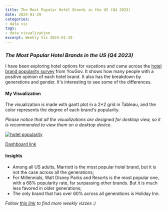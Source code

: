 ```yaml
---
title: The Most Popular Hotel Brands in the US (Q4 2023)
date: 2024-01-29
categories:
- data viz
tags:
- data visualization
excerpt: Weekly Viz 2024-01-29
---
```


### *The Most Popular Hotel Brands in the US (Q4 2023)*

I have been exploring hotel options for vacations and came across the [hotel brand popularity survey](https://today.yougov.com/ratings/travel/popularity/hotel-brands/all) from YouGov. It shows how many people with a positive opinion of each hotel brand. It also has the breakdown by generations and gender. It's interesting to see some of the differences.  

#### My Visualization

The visualization is made with gantt plot in a 2*2 grid in Tableau, and the color represents the degree of each brand's popularity.  

*Please notice that all the visualizations are designed for desktop view, so it is recommended to view them on a desktop device.*  

<div class='tableauPlaceholder' id='viz1706589607670' style='position: relative'>
  <noscript><a href='#'>
    <img alt='hotel popularity ' src='https:&#47;&#47;public.tableau.com&#47;static&#47;images&#47;20&#47;20240129TheMostPopularHotelBrands&#47;hotelpopularity&#47;1_rss.png' style='border: none' />
  </a></noscript>
  <object class='tableauViz'  style='display:none;'>
    <param name='host_url' value='https%3A%2F%2Fpublic.tableau.com%2F' />
    <param name='embed_code_version' value='3' />
    <param name='site_root' value='' />
    <param name='name' value='20240129TheMostPopularHotelBrands&#47;hotelpopularity' />
    <param name='tabs' value='no' />
    <param name='toolbar' value='yes' />
    <param name='static_image' value='https:&#47;&#47;public.tableau.com&#47;static&#47;images&#47;20&#47;20240129TheMostPopularHotelBrands&#47;hotelpopularity&#47;1.png' />
    <param name='animate_transition' value='yes' />
    <param name='display_static_image' value='yes' />
    <param name='display_spinner' value='yes' />
    <param name='display_overlay' value='yes' />
    <param name='display_count' value='yes' />
    <param name='language' value='en-US' />
    <param name='filter' value='publish=yes' />
  </object></div>          
  <script type='text/javascript'>     
    var divElement = document.getElementById('viz1706589607670');            
    var vizElement = divElement.getElementsByTagName('object')[0];         
    if ( divElement.offsetWidth > 800 ) { vizElement.style.width='800px';vizElement.style.height='627px';} else if ( divElement.offsetWidth > 500 ) { vizElement.style.width='800px';vizElement.style.height='627px';} else { vizElement.style.width='100%';vizElement.style.height='727px';}             
    var scriptElement = document.createElement('script');     
    scriptElement.src = 'https://public.tableau.com/javascripts/api/viz_v1.js';   
    vizElement.parentNode.insertBefore(scriptElement, vizElement);           
  </script>  

[Dashboard link](https://public.tableau.com/views/20240129TheMostPopularHotelBrands/hotelpopularity?:language=en-US&publish=yes&:display_count=n&:origin=viz_share_link)
  
#### Insights
* Among all US adults, Marriott is the most popular hotel brand, but it is not the case across all the generations;
* For Millennials, Walt Disney Parks and Resorts is the most popular one, with a 68% popularity rate, far surpassing other brands. But it is much less favored in older generations;
* The only brand that has over 60% across all generations is Holiday Inn.  
    
*Follow [this link](https://yudong-94.github.io/personal-website/project/WeeklyViz2024/) to find more weekly vizzes :)*
